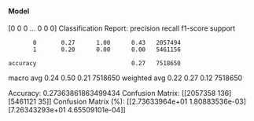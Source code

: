 #### Model
[0 0 0 ... 0 0 0]
Classification Report:
              precision    recall  f1-score   support

           0       0.27      1.00      0.43   2057494
           1       0.20      0.00      0.00   5461156

    accuracy                           0.27   7518650
   macro avg       0.24      0.50      0.21   7518650
weighted avg       0.22      0.27      0.12   7518650

Accuracy: 0.27363861863499434
Confusion Matrix:
[[2057358     136]
 [5461121      35]]
Confusion Matrix (%):
[[2.73633964e+01 1.80883536e-03]
 [7.26343293e+01 4.65509101e-04]]
